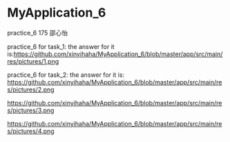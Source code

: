 # MyApplication_6
practice_6
175 邵心怡

practice_6 for task_1:
the answer for it is:https://github.com/xinyihaha/MyApplication_6/blob/master/app/src/main/res/pictures/1.png

practice_6 for task_2:
the answer for it is:
https://github.com/xinyihaha/MyApplication_6/blob/master/app/src/main/res/pictures/2.png

https://github.com/xinyihaha/MyApplication_6/blob/master/app/src/main/res/pictures/3.png

https://github.com/xinyihaha/MyApplication_6/blob/master/app/src/main/res/pictures/4.png
